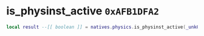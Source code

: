 # is_physinst_active `0xAFB1DFA2`

```lua
local result --[[ boolean ]] = natives.physics.is_physinst_active(_unk0 --[[ integer ]])
```